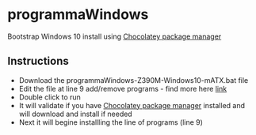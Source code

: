 
# programmaWindows
Bootstrap Windows 10 install using [Chocolatey package manager](https://chocolatey.org/) 


## Instructions

 - Download the programmaWindows-Z390M-Windows10-mATX.bat file 
 - Edit the file at line 9 add/remove programs - find more here [link](https://community.chocolatey.org/packages)
 - Double click to run 
 - It will validate if you have [Chocolatey package manager](https://chocolatey.org/) installed and will download and install if needed
 - Next it will begine installling the line of programs (line 9)
 
